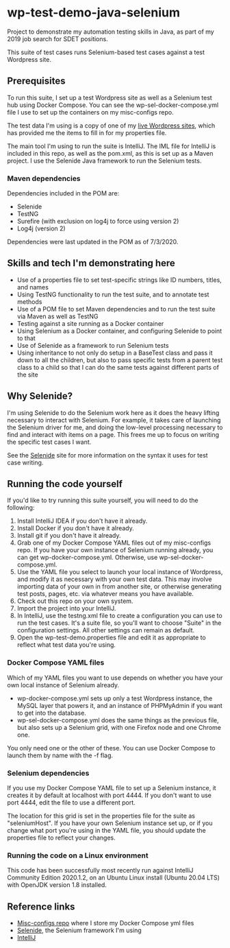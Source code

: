 # wp-test-demo-java-selenium
Project to demonstrate my automation testing skills in Java, as part of my 2019 job search for SDET positions.

This suite of test cases runs Selenium-based test cases against a test Wordpress site.

## Prerequisites
To run this suite, I set up a test Wordpress site as well as a Selenium test hub using Docker Compose. You can see the wp-sel-docker-compose.yml file I use to set up the containers on my misc-configs repo.

The test data I'm using is a copy of one of my [live Wordpress sites](http://angelahighland.wordpress.com), which has provided me the items to fill in for my properties file.

The main tool I'm using to run the suite is IntelliJ. The IML file for IntelliJ is included in this repo, as well as the pom.xml, as this is set up as a Maven project. I use the Selenide Java framework to run the Selenium tests.

### Maven dependencies

Dependencies included in the POM are:

* Selenide
* TestNG
* Surefire (with exclusion on log4j to force using version 2)
* Log4j (version 2)

Dependencies were last updated in the POM as of 7/3/2020.

## Skills and tech I'm demonstrating here
* Use of a properties file to set test-specific strings like ID numbers, titles, and names
* Using TestNG functionality to run the test suite, and to annotate test methods
* Use of a POM file to set Maven dependencies and to run the test suite via Maven as well as TestNG
* Testing against a site running as a Docker container
* Using Selenium as a Docker container, and configuring Selenide to point to that
* Use of Selenide as a framework to run Selenium tests
* Using inheritance to not only do setup in a BaseTest class and pass it down to all the children, but also to pass specific tests from a parent test class to a child so that I can do the same tests against different parts of the site

## Why Selenide?

I'm using Selenide to do the Selenium work here as it does the heavy lifting necessary to interact with Selenium. For example, it takes care of launching the Selenium driver for me, and doing the low-level processing necessary to find and interact with items on a page. This frees me up to focus on writing the specific test cases I want.

See the [Selenide](https://selenide.org/) site for more information on the syntax it uses for test case writing.

## Running the code yourself
If you'd like to try running this suite yourself, you will need to do the following:

1. Install IntelliJ IDEA if you don't have it already.
2. Install Docker if you don't have it already.
3. Install git if you don't have it already.
4. Grab one of my Docker Compose YAML files out of my misc-configs repo. If you have your own instance of Selenium running already, you can get wp-docker-compose.yml. Otherwise, use wp-sel-docker-compose.yml.
5. Use the YAML file you select to launch your local instance of Wordpress, and modify it as necessary with your own test data. This may involve importing data of your own in from another site, or otherwise generating test posts, pages, etc. via whatever means you have available.
6. Check out this repo on your own system.
7. Import the project into your IntelliJ.
8. In IntelliJ, use the testng.xml file to create a configuration you can use to run the test cases. It's a suite file, so you'll want to choose "Suite" in the configuration settings. All other settings can remain as default.
9. Open the wp-test-demo.properties file and edit it as appropriate to reflect what test data you're using.

### Docker Compose YAML files
Which of my YAML files you want to use depends on whether you have your own local instance of Selenium already.

* wp-docker-compose.yml sets up only a test Wordpress instance, the MySQL layer that powers it, and an instance of PHPMyAdmin if you want to get into the database.
* wp-sel-docker-compose.yml does the same things as the previous file, but also sets up a Selenium grid, with one Firefox node and one Chrome one.

You only need one or the other of these. You can use Docker Compose to launch them by name with the -f flag.

### Selenium dependencies
If you use my Docker Compose YAML file to set up a Selenium instance, it creates it by default at localhost with port 4444. If you don't want to use port 4444, edit the file to use a different port.

The location for this grid is set in the properties file for the suite as "seleniumHost". If you have your own Selenium instance set up, or if you change what port you're using in the YAML file, you should update the properties file to reflect your changes.

### Running the code on a Linux environment

This code has been successfully most recently run against IntelliJ Community Edition 2020.1.2, on an Ubuntu Linux install (Ubuntu 20.04 LTS) with OpenJDK version 1.8 installed.

## Reference links
* [Misc-configs repo](https://github.com/annathepiper/misc-configs) where I store my Docker Compose yml files
* [Selenide](https://selenide.org/), the Selenium framework I'm using
* [IntelliJ](https://www.jetbrains.com/idea/)
